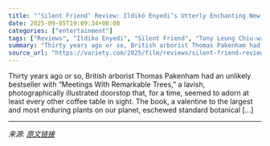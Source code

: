 ```yaml
---
title: "‘Silent Friend’ Review: Ildikó Enyedi’s Utterly Enchanting New Film Speaks for the Trees"
date: 2025-09-05T19:09:34+08:00
categories: ["entertainment"]
tags: ["Reviews", "Ildiko Enyedi", "Silent Friend", "Tony Leung Chiu-wai", "Venice Film Festival"]
summary: "Thirty years ago or so, British arborist Thomas Pakenham had an unlikely bestseller with &#8220;Meetings With Remarkable Trees,&#8221; a lavish, photographically illustrated doorstop that, for a time,"
source_url: "https://variety.com/2025/film/reviews/silent-friend-review-1236508896/"
---
```


Thirty years ago or so, British arborist Thomas Pakenham had an unlikely bestseller with &#8220;Meetings With Remarkable Trees,&#8221; a lavish, photographically illustrated doorstop that, for a time, seemed to adorn at least every other coffee table in sight. The book, a valentine to the largest and most enduring plants on our planet, eschewed standard botanical [&#8230;]

---

*来源: [原文链接](https://variety.com/2025/film/reviews/silent-friend-review-1236508896/)*

